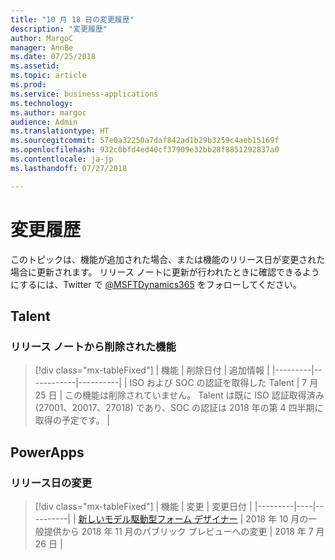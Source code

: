 ```yaml
---
title: "10 月 18 日の変更履歴"
description: "変更履歴"
author: MargoC
manager: AnnBe
ms.date: 07/25/2018
ms.assetid: 
ms.topic: article
ms.prod: 
ms.service: business-applications
ms.technology: 
ms.author: margoc
audience: Admin
ms.translationtype: HT
ms.sourcegitcommit: 57e0a32250a7daf842ad1b29b3259c4aeb15169f
ms.openlocfilehash: 932c0bfd4ed40cf37909e32bb28f8851292837a0
ms.contentlocale: ja-jp
ms.lasthandoff: 07/27/2018

---
```

# <a name="change-history"></a>変更履歴

このトピックは、機能が追加された場合、または機能のリリース日が変更された場合に更新されます。 リリース ノートに更新が行われたときに確認できるようにするには、Twitter で [@MSFTDynamics365](https://twitter.com/MSFTDynamics365) をフォローしてください。

<!--### Release-date changes
> [!div class="mx-tableFixed"]
> | Feature | Change | Changed date |
> |---------|------------|----------|
> |         |           |          |

<!--### Feature description changed
> [!div class="mx-tableFixed"]
> | Feature | Date changed |
> |---------|--------------|
> |         |              | 

<!--### Features added to release notes

> [!div class="mx-tableFixed"]
> | Feature | Date added |
> |---------|------------|
> |         |            | 
-->

## <a name="talent"></a>Talent

### <a name="features-removed-from-release-notes"></a>リリース ノートから削除された機能
> [!div class="mx-tableFixed"]
> | 機能 | 削除日付 | 追加情報 |
> |---------|------------|----------|
> | ISO および SOC の認証を取得した Talent        |  7 月 25 日          |  この機能は削除されていません。 Talent は既に ISO 認証取得済み (27001、20017、27018) であり、SOC の認証は 2018 年の第 4 四半期に取得の予定です。        |

## <a name="powerapps"></a>PowerApps

### <a name="release-date-changes"></a>リリース日の変更
> [!div class="mx-tableFixed"]
> | 機能 | 変更 | 変更日付 |
> |---------|----|----------|
> | [新しいモデル駆動型フォーム デザイナー](powerapps/new-model-driven-form-designer-preview.md) | 2018 年 10 月の一般提供から 2018 年 11 月のパブリック プレビューへの変更 | 2018 年 7 月 26 日 |

